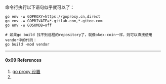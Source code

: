 

命令行执行以下语句似乎就可以了：


``` shell
go env -w GOPROXY=https://goproxy.cn,direct
go env -w GOPRIVATE=*.gitlab.com,*.gitee.com
go env -w GOSUMDB=off
```



```shell
# 如果go build 找不到远程的repository了，就像okex-coin一样，则可以直接使用vendor中的代码：
go build -mod vendor
```



----

#### 0x09 References

1. [go proxy 设置](https://www.jianshu.com/p/e0c878d4ca19)
2. 

